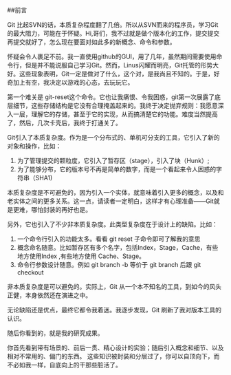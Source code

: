 
##前言

Git 比起SVN的话，本质复杂程度翻了几倍。所以从SVN而来的程序员，学习Git的最大阻力，可能在于怀疑。Hi,哥们，我不过就是做个版本化的工作，提交提交再提交就好了，怎么现在要面对如此多的新概念、命令和参数。

怀疑会令人裹足不前。我一直使用github的GUI，用了几年，虽然期间需要使用命令行，但是并不能说服自己学习Git。然而，Linus闪耀而明亮，Git托管的形势大好。这些现象表明，Git一定是做对了什么，这个对，是我尚且不知的。于是，好奇加上有空，我决定以游戏的心态，去玩玩它。

第一个难关是 git-reset这个命令。它也让我痛恨、令我困惑，git第一次展露了底层细节，这些存储结构是它没有合理掩盖起来的。我终于决定抛弃规则：我愿意深入一层，理解它的存储，甚至于它的实现，从而搞清楚它的功能。难度当然提高了，然后，几次卡壳后，我终于打通关了。

Git引入了本质复杂度。作为是一个分布式的、单机可分支的工具，它引入了新的对象和操作，比如：

1. 为了管理提交的颗粒度，它引入了暂存区（stage），引入了块（Hunk）; 
2. 为了能够分布，它的版本号不再是简单的数字，而是一个看起来令人困惑的字符串（SHA1)

本质复杂度是不可避免的，因为引入一个实体，就意味着引入更多的概念，以及和老实体之间的更多关系。这一点，请读者一定明白，这样才有心理准备——Git就是更难，哪怕封装的再好也是。

另外，它也引入了不少非本质复杂度。此类型复杂度在于设计上的缺陷。比如：

1. 一个命令行引入的功能太多。看看 git reset 子命令即可了解我的意思
2. 概念命名随意。比如暂存区有多个名字，包括Index，Stage，Cache，有些地方使用Index
 ,有些地方使用 Cache、Stage。
3. 命令行参数设计随意。例如 git branch -b 等价于 git branch 后跟 git checkout 

非本质复杂度是可以避免的。实际上，Git 从一个本不知名的工具，到如今的风头正健，本身依然还在演进之中。

无论缺陷还是优点，最终它都令我着迷。我逐步发现，Git 刷新了我对版本工具的认识。

随后你看到的，就是我的研究成果。

你首先看到带有场景的、前后一贯、精心设计的实验；随后引入概念和细节、以及相对不常用的、偏门的东西。 这些知识被封装和分层过了，你可以自顶向下，而不必如我一样，自底向上的干那些脏活了。









